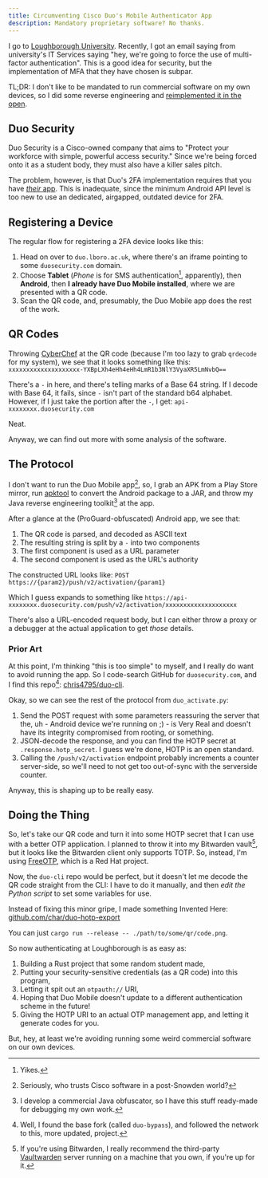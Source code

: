 ```yaml
---
title: Circumventing Cisco Duo's Mobile Authenticator App
description: Mandatory proprietary software? No thanks.
---
```


I go to [Loughborough University](https://lboro.ac.uk/). Recently, I got an email saying from university's IT Services saying
"hey, we're going to force the use of multi-factor authentication". This is a good idea for security, but the implementation of MFA that they have chosen is subpar.

TL;DR: I don't like to be mandated to run commercial software on my own devices, so I did some reverse engineering and [reimplemented it in the open](https://github.com/char/duo-hotp-export).

## Duo Security

Duo Security is a Cisco-owned company that aims to "Protect your workforce with simple, powerful access security."
Since we're being forced onto it as a student body, they must also have a killer sales pitch.

The problem, however, is that Duo's 2FA implementation requires that you have [*their* app](https://duo.com/product/multi-factor-authentication-mfa/duo-mobile-app).
This is inadequate, since the minimum Android API level is too new to use an dedicated, airgapped, outdated device for 2FA.

## Registering a Device

The regular flow for registering a 2FA device looks like this:

1. Head on over to `duo.lboro.ac.uk`, where there's an iframe pointing to some `duosecurity.com` domain.
2. Choose **Tablet** (*Phone* is for SMS authentication[^1], apparently), then **Android**, then **I already have Duo Mobile installed**, where we are presented with a QR code.
3. Scan the QR code, and, presumably, the Duo Mobile app does the rest of the work.

[^1]: Yikes.

## QR Codes

Throwing [CyberChef](https://gchq.github.io/CyberChef/) at the QR code (because I'm too lazy to grab `qrdecode` for my system), we see that it looks something like this: 
`xxxxxxxxxxxxxxxxxxxx-YXBpLXh4eHh4eHh4LmR1b3NlY3VyaXR5LmNvbQ==`

There's a `-` in here, and there's telling marks of a Base 64 string.
If I decode with Base 64, it fails, since `-` isn't part of the standard b64 alphabet.
However, if I just take the portion after the `-`, I get: `api-xxxxxxxx.duosecurity.com`

Neat.

Anyway, we can find out more with some analysis of the software.

## The Protocol

I don't want to run the Duo Mobile app[^cisco], so, I grab an APK from a Play Store mirror,
run [apktool](https://ibotpeaches.github.io/Apktool/) to convert the Android package to a JAR,
and throw my Java reverse engineering toolkit[^java-re] at the app.

[^cisco]: Seriously, who trusts Cisco software in a post-Snowden world?

[^java-re]: I develop a commercial Java obfuscator, so I have this stuff ready-made for debugging my own work.

After a glance at the (ProGuard-obfuscated) Android app, we see that:

1. The QR code is parsed, and decoded as ASCII text
2. The resulting string is split by a `-` into two components
3. The first component is used as a URL parameter
4. The second component is used as the URL's authority

The constructed URL looks like:
`POST https://{param2}/push/v2/activation/{param1}`

Which I guess expands to something like `https://api-xxxxxxxx.duosecurity.com/push/v2/activation/xxxxxxxxxxxxxxxxxxxx`

There's also a URL-encoded request body, but I can either throw a proxy or a debugger at the actual application to get *those* details.

### Prior Art

At this point, I'm thinking "this is too simple" to myself, and I really do want to avoid running the app.
So I code-search GitHub for `duosecurity.com`, and I find this repo[^repo-fork]: [chris4795/duo-cli](https://github.com/chris4795/duo-cli).

[^repo-fork]: Well, I found the base fork (called `duo-bypass`), and followed the network to this, more updated, project.

Okay, so we can see the rest of the protocol from `duo_activate.py`:

1. Send the POST request with some parameters reassuring the server that the, uh - Android device we're running on ;) - is Very Real and doesn't have its integrity compromised from rooting, or something.
2. JSON-decode the response, and you can find the HOTP secret at `.response.hotp_secret`. I guess we're done, HOTP is an open standard.
3. Calling the `/push/v2/activation` endpoint probably increments a counter server-side, so we'll need to not get too out-of-sync with the serverside counter.

Anyway, this is shaping up to be really easy.

## Doing the Thing

So, let's take our QR code and turn it into some HOTP secret that I can use with a better OTP application.
I planned to throw it into my Bitwarden vault[^vaultwarden], but it looks like the Bitwarden client only supports TOTP.
So, instead, I'm using [FreeOTP](https://freeotp.github.io/), which is a Red Hat project.

Now, the `duo-cli` repo would be perfect, but it doesn't let me decode the QR code straight from the CLI: I have to do it manually, and then *edit the Python script* to set some variables for use.

Instead of fixing this minor gripe, I made something Invented Here: [github.com/char/duo-hotp-export](https://github.com/char/duo-hotp-export)

You can just `cargo run --release -- ./path/to/some/qr/code.png`.

So now authenticating at Loughborough is as easy as:

1. Building a Rust project that some random student made,
2. Putting your security-sensitive credentials (as a QR code) into this program,
3. Letting it spit out an `otpauth://` URI,
4. Hoping that Duo Mobile doesn't update to a different authentication scheme in the future!
5. Giving the HOTP URI to an actual OTP management app, and letting it generate codes for you.

But, hey, at least we're avoiding running some weird commercial software on our own devices.

[^vaultwarden]: If you're using Bitwarden, I really recommend the third-party [Vaultwarden](https://github.com/dani-garcia/vaultwarden) server running on a machine that you own, if you're up for it.
